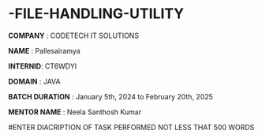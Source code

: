 # -FILE-HANDLING-UTILITY

**COMPANY** : CODETECH IT SOLUTIONS

**NAME**    : Pallesairamya

**INTERNID**: CT6WDYI

**DOMAIN**  : JAVA

**BATCH DURATION** : January 5th, 2024 to February 20th, 2025

**MENTOR NAME** :  Neela Santhosh Kumar 

#ENTER DIACRIPTION OF TASK PERFORMED NOT LESS THAT 500 WORDS
